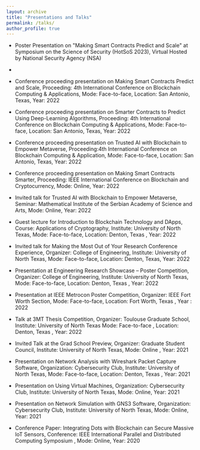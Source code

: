 ```yaml
---
layout: archive
title: "Presentations and Talks"
permalink: /talks/
author_profile: true
---
```


* Poster Presentation on "Making Smart Contracts Predict and Scale" at Symposium on the Science of Security (HotSoS 2023), Virtual Hosted by National Security Agency (NSA)
*
* Conference proceeding presentation on Making Smart Contracts Predict and Scale, Proceeding: 4th International Conference on Blockchain Computing & Applications, Mode: Face-to-face,  Location: San Antonio, Texas, Year:  2022

* Conference proceeding presentation on Smarter Contracts to Predict Using Deep-Learning Algorithms, Proceeding: 4th International Conference on Blockchain Computing & Applications, Mode: Face-to-face, Location: San Antonio, Texas, Year: 2022

* Conference proceeding presentation on Trusted AI with Blockchain to Empower Metaverse, Proceeding:4th International Conference on Blockchain Computing & Application, Mode: Face-to-face, Location: San Antonio, Texas,  Year:  2022

* Conference proceeding presentation on  Making Smart Contracts Smarter, Proceeding: IEEE International Conference on Blockchain and Cryptocurrency, Mode: Online,  Year:  2022
<!-- [Link](https://www.youtube.com/watch?v=HF26cPQprRw) -->

* Invited talk for Trusted AI with Blockchain to Empower Metaverse, Seminar: Mathematical Institute of the Serbian Academy of Science and Arts, Mode: Online,  Year:  2022

* Guest lecture for Introduction to Blockchain Technology and DApps, Course: Applications of Cryptography,  Institute: University of North Texas, Mode: Face-to-face, Location: Denton, Texas , Year: 2022

* Invited talk for Making the Most Out of Your Research Conference Experience, Organizer: College of Engineering, Institute: University of North Texas, Mode: Face-to-face,  Location: Denton, Texas,  Year: 2022
<!-- *[Link](https://youtu.be/BvFEkMWclfc) -->

* Presentation at Engineering Research Showcase – Poster Competition, Organizer: College of Engineering, Institute: University of North Texas, Mode: Face-to-face, Location: Denton, Texas , Year: 2022

* Presentation at IEEE Metrocon Poster Competition, Organizer: IEEE Fort Worth Section, Mode: Face-to-face, Location: Fort Worth, Texas , Year : 2022

* Talk at 3MT Thesis Competition, Organizer: Toulouse Graduate School,  Institute: University of North Texas
Mode: Face-to-face , Location: Denton, Texas , Year: 2022
<!-- [Link : 28-31st Minute](https://www.youtube.com/watch?v=7080WtafHMU) -->

* Invited Talk at the Grad School Preview, Organizer: Graduate Student Council, Institute: University of North Texas, Mode: Online , Year: 2021

* Presentation on Network Analysis with Wireshark Packet Capture Software, Organization: Cybersecurity Club, Institute: University of North Texas, Mode: Face-to-face, Location: Denton, Texas , Year: 2021

* Presentation on Using Virtual Machines, Organization: Cybersecurity Club, Institute: University of North Texas, Mode: Online, Year: 2021
<!-- *  [Link](https://www.youtube.com/watch?v=ZesViUfd2q4&t=2074s) -->

* Presentation on Network Simulation with GNS3 Software, Organization: Cybersecurity Club, Institute: University of North Texas, Mode: Online, Year: 2021
<!-- [Link](https://www.youtube.com/watch?v=kVz50pB1K1c&t=2480s) -->

* Conference Paper: Integrating Dots with Blockchain can Secure Massive IoT Sensors, Conference: IEEE International Parallel and Distributed Computing Symposium , Mode: Online, Year:  2020
